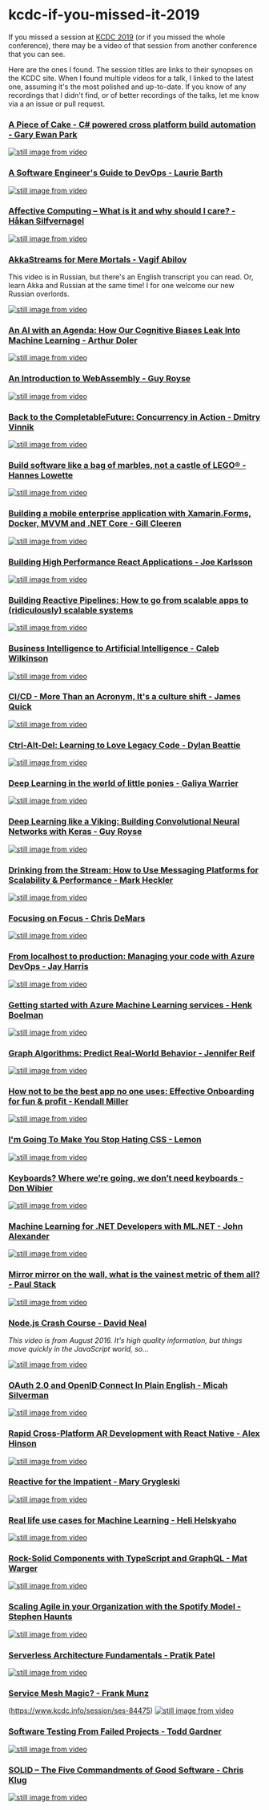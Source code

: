 # kcdc-if-you-missed-it-2019
If you missed a session at [KCDC 2019](https://www.kcdc.info/sessions) (or if you missed the whole conference), there may be a video of that session from another conference that you can see. 

Here are the ones I found. The session titles are links to their synopses on the KCDC site. When I found multiple videos for a talk, I linked to the latest one, assuming it's the most polished and up-to-date. If you know of any recordings that I didn't find, or of better recordings of the talks, let me know via a an issue or pull request.

### [A Piece of Cake - C# powered cross platform build automation - Gary Ewan Park](https://www.kcdc.info/session/ses-83401)
[![still image from video](https://i.vimeocdn.com/video/577230796_590x332.webp)](https://vimeo.com/171704581)

### [A Software Engineer's Guide to DevOps - Laurie Barth](https://www.kcdc.info/session/ses-77744)
[![still image from video](https://img.youtube.com/vi/8VIC28AeTw8/0.jpg)](https://www.youtube.com/watch?v=8VIC28AeTw8)

### [Affective Computing – What is it and why should I care? - Håkan Silfvernagel](https://www.kcdc.info/session/ses-79528)
[![still image from video](https://img.youtube.com/vi/cQNXk5gR2sA/0.jpg)](https://www.youtube.com/watch?v=cQNXk5gR2sA)

### [AkkaStreams for Mere Mortals - Vagif Abilov](https://www.kcdc.info/session/ses-79048)
This video is in Russian, but there's an English transcript you can read. Or, learn Akka and Russian at the same time! I for one welcome our new Russian overlords.

[![still image from video](https://img.youtube.com/vi/ibpnza_PCr0/0.jpg)](https://weekly-geekly.github.io/articles/418639/index.html)

### [An AI with an Agenda: How Our Cognitive Biases Leak Into Machine Learning - Arthur Doler](https://www.kcdc.info/session/ses-80896)
[![still image from video](https://img.youtube.com/vi/0_6pSLVkaMM/0.jpg)](https://www.youtube.com/watch?v=0_6pSLVkaMM)

### [An Introduction to WebAssembly - Guy Royse](https://www.kcdc.info/session/ses-77823)
[![still image from video](https://img.youtube.com/vi/9o4R2fOgd7M/0.jpg)](https://www.youtube.com/watch?v=9o4R2fOgd7M)

### [Back to the CompletableFuture: Concurrency in Action - Dmitry Vinnik](https://www.kcdc.info/session/ses-85724)
[![still image from video](https://img.youtube.com/vi/husm8xMJ2So/0.jpg)](https://www.youtube.com/watch?v=husm8xMJ2So)

### [Build software like a bag of marbles, not a castle of LEGO® - Hannes Lowette](https://www.kcdc.info/session/ses-78271)
[![still image from video](https://img.youtube.com/vi/sLIqdigpFj8/0.jpg)](https://www.youtube.com/watch?v=sLIqdigpFj8)

### [Building a mobile enterprise application with Xamarin.Forms, Docker, MVVM and .NET Core - Gill Cleeren](https://www.kcdc.info/session/ses-80372)
[![still image from video](https://img.youtube.com/vi/d95DbeodRk8/0.jpg)](https://www.youtube.com/watch?v=d95DbeodRk8)

### [Building High Performance React Applications - Joe Karlsson](https://www.kcdc.info/session/ses-80582)
[![still image from video](https://img.youtube.com/vi/xJYOipHkwNM/0.jpg)](https://www.youtube.com/watch?v=xJYOipHkwNM)

### [Building Reactive Pipelines: How to go from scalable apps to (ridiculously) scalable systems](https://www.kcdc.info/session/ses-83833)
[![still image from video](https://img.youtube.com/vi/h6ExDXS2JCI/0.jpg)](https://www.youtube.com/watch?v=h6ExDXS2JCI)

### [Business Intelligence to Artificial Intelligence - Caleb Wilkinson](https://www.kcdc.info/session/ses-129050)
[![still image from video](https://img.youtube.com/vi/NmxYWmx5oNA/0.jpg)](https://www.youtube.com/watch?v=NmxYWmx5oNA)

### [CI/CD - More Than an Acronym, It's a culture shift - James Quick](https://www.kcdc.info/session/ses-81852)
[![still image from video](https://img.youtube.com/vi/SyXlonXdZsc/0.jpg)](https://www.youtube.com/watch?v=SyXlonXdZsc)

### [Ctrl-Alt-Del: Learning to Love Legacy Code - Dylan Beattie](https://www.kcdc.info/session/ses-85480)
[![still image from video](https://i.vimeocdn.com/video/709886015_590x332.webp)](https://vimeo.com/275529979)

### [Deep Learning in the world of little ponies - Galiya Warrier](https://www.kcdc.info/session/ses-81893)
[![still image from video](https://img.youtube.com/vi/tJKXGlIhris/0.jpg)](https://www.youtube.com/watch?v=StJKXGlIhris)

### [Deep Learning like a Viking: Building Convolutional Neural Networks with Keras - Guy Royse](https://www.kcdc.info/session/ses-77822)
[![still image from video](https://img.youtube.com/vi/r2B8C8CrDnY/0.jpg)](https://www.youtube.com/watch?v=r2B8C8CrDnY)

### [Drinking from the Stream: How to Use Messaging Platforms for Scalability & Performance - Mark Heckler](https://www.kcdc.info/session/ses-83831)
[![still image from video](https://img.youtube.com/vi/POCVdJ2hCLw/0.jpg)](https://www.youtube.com/watch?v=POCVdJ2hCLw)

### [Focusing on Focus - Chris DeMars](https://www.kcdc.info/session/ses-77877)
[![still image from video](https://img.youtube.com/vi/gUK0ieCJkRI/0.jpg)](https://www.youtube.com/watch?v=gUK0ieCJkRI)

### [From localhost to production: Managing your code with Azure DevOps - Jay Harris](https://www.kcdc.info/session/ses-79285)
[![still image from video](https://img.youtube.com/vi/x3Ww7-hcZvw/0.jpg)](https://www.youtube.com/watch?v=x3Ww7-hcZvw)

### [Getting started with Azure Machine Learning services - Henk Boelman](https://www.kcdc.info/session/ses-83380)
[![still image from video](https://img.youtube.com/vi/dwiVnrTC5Do/0.jpg)](https://www.youtube.com/watch?v=dwiVnrTC5Do)

### [Graph Algorithms: Predict Real-World Behavior - Jennifer Reif](https://www.kcdc.info/session/ses-84652)
[![still image from video](https://img.youtube.com/vi/dlL7WRFskTg/0.jpg)](https://www.youtube.com/watch?v=dlL7WRFskTg)

### [How not to be the best app no one uses: Effective Onboarding for fun & profit - Kendall Miller](https://www.kcdc.info/session/ses-82459)
[![still image from video](https://img.youtube.com/vi/BvVNGTAbPss/0.jpg)](https://www.youtube.com/watch?v=BvVNGTAbPss)

### [I'm Going To Make You Stop Hating CSS - Lemon](https://www.kcdc.info/session/ses-77253)
[![still image from video](https://img.youtube.com/vi/Xp6Kv62rlHw/0.jpg)](https://www.youtube.com/watch?v=Xp6Kv62rlHw)

### [Keyboards? Where we’re going, we don’t need keyboards - Don Wibier](https://www.kcdc.info/session/ses-85070)
[![still image from video](https://img.youtube.com/vi/_jA4gLZtFSE/0.jpg)](https://www.youtube.com/watch?v=_jA4gLZtFSE)

### [Machine Learning for .NET Developers with ML.NET - John Alexander](https://www.kcdc.info/session/ses-78183)
[![still image from video](https://img.youtube.com/vi/nmWrLqsT-XU/0.jpg)](https://www.youtube.com/watch?v=nmWrLqsT-XU)

### [Mirror mirror on the wall, what is the vainest metric of them all? - Paul Stack](https://www.kcdc.info/session/ses-101352)
[![still image from video](https://img.youtube.com/vi/XJsgvyMm-HY/0.jpg)](https://www.youtube.com/watch?v=XJsgvyMm-HY)

### [Node.js Crash Course - David Neal](https://www.kcdc.info/session/ses-85401)
*This video is from August 2016. It's high quality information, but things move quickly in the JavaScript world, so...*

[![still image from video](https://img.youtube.com/vi/8d6kJYqFWoQ/0.jpg)](https://www.youtube.com/watch?v=8d6kJYqFWoQ)

### [OAuth 2.0 and OpenID Connect In Plain English - Micah Silverman](https://www.kcdc.info/session/ses-84370)
[![still image from video](https://img.youtube.com/vi/g1VyR6MWPgE/0.jpg)](https://www.youtube.com/watch?v=g1VyR6MWPgE)

### [Rapid Cross-Platform AR Development with React Native - Alex Hinson](https://www.kcdc.info/session/ses-78147)
[![still image from video](https://img.youtube.com/vi/g0EGEnL9f4Q/0.jpg)](https://www.youtube.com/watch?v=g0EGEnL9f4Q)

### [Reactive for the Impatient - Mary Grygleski ](https://www.kcdc.info/session/ses-80263)
[![still image from video](https://img.youtube.com/vi/V2zVvoD9qLQ/0.jpg)](https://www.youtube.com/watch?v=V2zVvoD9qLQ)

### [Real life use cases for Machine Learning - Heli Helskyaho](https://www.kcdc.info/session/ses-79878)
[![still image from video](https://i.vimeocdn.com/video/751122883_590x332.webp)](https://vimeo.com/310495919)

### [Rock-Solid Components with TypeScript and GraphQL - Mat Warger](https://www.kcdc.info/session/ses-78152)
[![still image from video](https://img.youtube.com/vi/D-6CzdNCLtQ/0.jpg)](https://www.youtube.com/watch?v=D-6CzdNCLtQ)

### [Scaling Agile in your Organization with the Spotify Model - Stephen Haunts](https://www.kcdc.info/session/ses-84475)
[![still image from video](https://img.youtube.com/vi/dw6wJMqzl2Y/0.jpg)](https://www.youtube.com/watch?v=dw6wJMqzl2Y)

### [Serverless Architecture Fundamentals - Pratik Patel](https://www.kcdc.info/session/ses-82575)
[![still image from video](https://cfvod.kaltura.com/p/1926081/sp/192608100/thumbnail/entry_id/1_vq81qnci/version/100001/width/312/height/400)](https://www.oreilly.com/library/view/oreilly-software-architecture/9781492025917/video323656.html)

### [Service Mesh Magic? - Frank Munz](https://www.kcdc.info/session/ses-80694)
(https://www.kcdc.info/session/ses-84475)
[![still image from video](https://img.youtube.com/vi/7yQaaPhqsZw/0.jpg)](https://www.youtube.com/watch?v=7yQaaPhqsZw)

### [Software Testing From Failed Projects - Todd Gardner](https://www.kcdc.info/session/ses-81938)
[![still image from video](https://i.vimeocdn.com/video/576725136_590x332.webp)](https://vimeo.com/171319741)

### [SOLID – The Five Commandments of Good Software - Chris Klug](https://www.kcdc.info/session/ses-80494)
[![still image from video](https://sec.ch9.ms/ch9/bb3d/76f3ba6d-f9b3-49c4-9643-2f6aef39bb3d/VSLive17SolidThefiveCommandmentsofGoodSoftware_512.jpg)](https://channel9.msdn.com/Events/Visual-Studio/Live-2017/W19)
